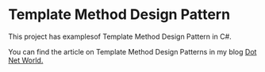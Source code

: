 # Template Method Design Pattern

<p>This project has examplesof Template Method Design Pattern in C#.</p>
<p>You can find the article on Template Method Design Patterns in my blog <a href='https://manish4dotnet.blogspot.com/2024/04/template-method-design-pattern-in-c.html'>Dot Net World.</a></p>
